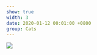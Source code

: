 ```yaml
---
show: true
width: 3
date: 2020-01-12 00:01:00 +0800
group: Cats
---
```

<div>
<img src="{{ 'assets/images/photos/ucb-1.jpg' | relative_url }}" class="img-fluid rounded" >
</div>